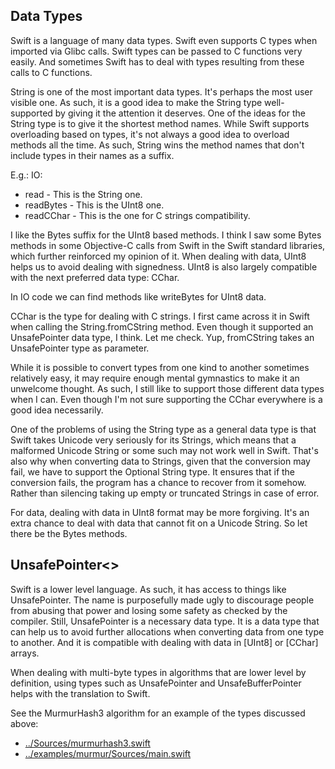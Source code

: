 Data Types
----------

Swift is a language of many data types. Swift even supports C types when
imported via Glibc calls. Swift types can be passed to C functions very easily.
And sometimes Swift has to deal with types resulting from these calls to C
functions.

String is one of the most important data types. It's perhaps the most user visible
one. As such, it is a good idea to make the String type well-supported by giving
it the attention it deserves. One of the ideas for the String type is to give it
the shortest method names. While Swift supports overloading based on types, it's
not always a good idea to overload methods all the time. As such, String wins
the method names that don't include types in their names as a suffix.

E.g.: IO:

  * read - This is the String one.
  * readBytes - This is the UInt8 one.
  * readCChar - This is the one for C strings compatibility.

I like the Bytes suffix for the UInt8 based methods. I think I saw some Bytes
methods in some Objective-C calls from Swift in the Swift standard libraries,
which further reinforced my opinion of it. When dealing with data, UInt8 helps
us to avoid dealing with signedness. UInt8 is also largely compatible with the
next preferred data type: CChar.

In IO code we can find methods like writeBytes for UInt8 data.

CChar is the type for dealing with C strings. I first came across it in Swift
when calling the String.fromCString method. Even though it supported an
UnsafePointer data type, I think. Let me check. Yup, fromCString takes an
UnsafePointer<CChar> type as parameter.

While it is possible to convert types from one kind to another sometimes
relatively easy, it may require enough mental gymnastics to make it an unwelcome
thought. As such, I still like to support those different data types when I can.
Even though I'm not sure supporting the CChar everywhere is a good idea
necessarily.

One of the problems of using the String type as a general data type is that
Swift takes Unicode very seriously for its Strings, which means that a malformed
Unicode String or some such may not work well in Swift. That's also why when
converting data to Strings, given that the conversion may fail, we have to
support the Optional String type. It ensures that if the conversion fails, the
program has a chance to recover from it somehow. Rather than silencing taking
up empty or truncated Strings in case of error.

For data, dealing with data in UInt8 format may be more forgiving. It's an extra
chance to deal with data that cannot fit on a Unicode String. So let there be
the Bytes methods.

UnsafePointer<>
---------------

Swift is a lower level language. As such, it has access to things like
UnsafePointer. The name is purposefully made ugly to discourage people from
abusing that power and losing some safety as checked by the compiler. Still,
UnsafePointer is a necessary data type. It is a data type that can help us to
avoid further allocations when converting data from one type to another. And it
is compatible with dealing with data in [UInt8] or [CChar] arrays.

When dealing with multi-byte types in algorithms that are lower level by
definition, using types such as UnsafePointer and UnsafeBufferPointer helps with
the translation to Swift.

See the MurmurHash3 algorithm for an example of the types discussed above:

* [../Sources/murmurhash3.swift](../Sources/murmurhash3.swift)
* [../examples/murmur/Sources/main.swift](../examples/murmur/Sources/main.swift)
